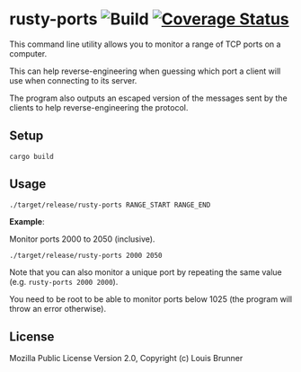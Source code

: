 # rusty-ports ![Build](https://github.com/LouisBrunner/rusty-ports/workflows/Build/badge.svg) [![Coverage Status][coveralls-image]][coveralls-url]

This command line utility allows you to monitor a range of TCP ports on a computer.

This can help reverse-engineering when guessing which port a client will use when connecting to its server.

The program also outputs an escaped version of the messages sent by the clients to help reverse-engineering the protocol.

## Setup

```
cargo build
```

## Usage

```
./target/release/rusty-ports RANGE_START RANGE_END
```

**Example**:

Monitor ports 2000 to 2050 (inclusive).

```
./target/release/rusty-ports 2000 2050
```

Note that you can also monitor a unique port by repeating the same value (e.g. `rusty-ports 2000 2000`).

You need to be root to be able to monitor ports below 1025 (the program will throw an error otherwise).

## License

Mozilla Public License Version 2.0, Copyright (c) Louis Brunner

[coveralls-image]: https://coveralls.io/repos/github/LouisBrunner/rusty-ports/badge.svg?branch=master
[coveralls-url]: https://coveralls.io/github/LouisBrunner/rusty-ports?branch=master

